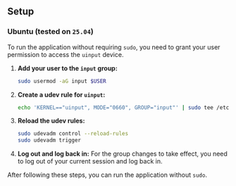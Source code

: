 ## Setup

### Ubuntu (tested on `25.04`)

To run the application without requiring `sudo`, you need to grant your user permission to access the `uinput` device.

1.  **Add your user to the `input` group:**
    ```bash
    sudo usermod -aG input $USER
    ```

2.  **Create a udev rule for `uinput`:**
    ```bash
    echo 'KERNEL=="uinput", MODE="0660", GROUP="input"' | sudo tee /etc/udev/rules.d/99-uinput.rules
    ```

3.  **Reload the udev rules:**
    ```bash
    sudo udevadm control --reload-rules
    sudo udevadm trigger
    ```

4.  **Log out and log back in:**
    For the group changes to take effect, you need to log out of your current session and log back in.

After following these steps, you can run the application without `sudo`.